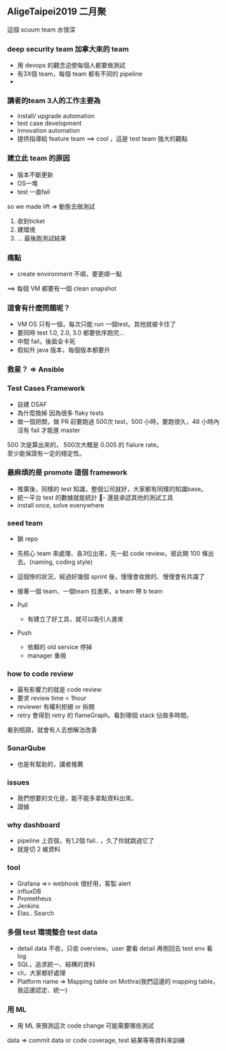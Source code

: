 ## AligeTaipei2019 二月聚
這個 scuum team 水很深

### deep security team 加拿大來的 team
- 用 devops 的觀念迫使每個人都要做測試
- 有3X個 team，每個 team 都有不同的 pipeline
- 

### 講者的team 3人的工作主要為
- install/ upgrade automation
- test case development
- innovation automation
- 提供指導給 feature team   ==>  cool ，這是 test team 強大的觀點

### 建立此 team 的原因
- 版本不斷更新
- OS一堆
- test 一直fail

so we made lift => 動態去做測試
1. 收到ticket
2. 建環境
3. ... 最後跑測試結果

### 痛點
- create environment 不順，要更順一點

==> 每個 VM 都要有一個 clean snapshot

### 這會有什麼問題呢？
- VM OS 只有一個，每次只能 run 一個test。其他就被卡住了
- 要同時 test 1.0, 2.0, 3.0 都要依序跑完...
- 中間 fail，後面全卡死
- 假如升 java 版本，每個版本都要升

### 救星？ => Ansible

### Test Cases Framework
- 自建 DSAF
- 為什麼換掉  因為很多 flaky tests
- 做一個把關，做 PR 前要跑過 500次 test，500 小時，要跑很久，48 小時內沒有 fail 才能進 master

500 次是算出來的， 500次大概是 0.005 的 fialure rate。  
至少能保證有一定的穩定性。  

### 最麻煩的是 promote 這個 framework
- 推廣後，同樣的 test 知識，整個公司就好，大家都有同樣的知識base。
- 統一平台 test 的數據就能統計
- 還是承認其他的測試工具
- install once, solve evenywhere

### seed team
- 鎖 repo
- 先核心 team 來處理、各3位出來，先一起 code review。彼此開 100 條出去。(naming, coding style)  
- 這個慘的狀況，經過好幾個 sprint 後，慢慢會收斂的、慢慢會有共識了  
- 接著一個 team、一個team 拉進來，a team 帶 b team

- Pull
  - 有建立了好工具，就可以吸引人進來

- Push
  - 依賴的 old service 停掉
  - manager 重視

### how to code review
- 最有影響力的就是 code review
- 要求 review time < 1hour
- reviewer 有權利拒絕 or 拆開
- retry 會得到 retry 的 flameGraph。看到哪個 stack 佔做多時間。

看到瓶頸，就會有人去想解法改善

### SonarQube
- 也是有幫助的，講者推薦

### issues
- 我們想要的文化是，能不能多拿點資料出來。
- 證據

### why dashboard
- pipeline 上百個，有1,2個 fail.. ，久了你就跳過它了
- 就是切 2 維資料

### tool
- Grafana  =>> webhook 很好用，客製 alert
- influxDB
- Prometheus
- Jenkins
- Elas.. Search

### 多個 test 環境整合 test data
- detail data 不收，只收 overview。user 要看 detail 再倒回去 test env 看 log 
- SQL，追求統一、結構的資料
- cli，大家都好處理
- Platform name => Mapping table on Mothra(我們這邊的 mapping table，我這邊認定、統一)

### 用 ML 
- 用 ML 來預測這次 code change 可能需要哪些測試

data => commit data or code coverage, test 結果等等資料來訓練